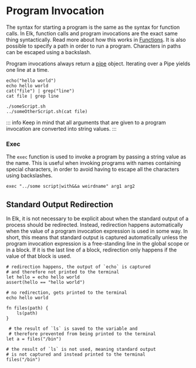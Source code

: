 # Program Invocation

The syntax for starting a program is the same as the syntax for function calls. 
In Elk, function calls and program invocations are the exact same thing 
syntactically. Read more about how this works in 
[Functions](functions-and-structs#usage). It is also possible to specify a path in order 
to run a program. Characters in paths can be escaped using a backslash.

Program invocations always return a [pipe](data-types#pipe) 
object. Iterating over a Pipe yields one line at a time.

```elk
echo("hello world")
echo hello world
cat("file") | grep("line")
cat file | grep line

./someScript.sh
../someOtherScript.sh(cat file)
```

::: info
Keep in mind that all arguments that are given to a program invocation are 
converted into string values.
:::

### Exec

The `exec` function is used to invoke a program by passing a string value as 
the name. This is useful when invoking programs with names containing special 
characters, in order to avoid having to escape all the characters using 
backslashes.

```elk
exec "../some script|with&&a weirdname" arg1 arg2
```

## Standard Output Redirection

In Elk, it is not necessary to be explicit about when the standard output of a 
process should be redirected. Instead, redirection happens automatically when 
the value of a program invocation expression is used in some way. In short, 
this means that standard output is captured automatically unless the program 
invocation expression is a free-standing line in the global scope or in a 
block. If it is the last line of a block, redirection only happens if the value 
of that block is used.

```elk
# redirection happens, the output of `echo` is captured
# and therefore not printed to the terminal
let hello = echo hello world
assert(hello == "hello world")

# no redirection, gets printed to the terminal
echo hello world

fn files(path) {
    ls(path)
}

 # the result of `ls` is saved to the variable and
 # therefore prevented from being printed to the terminal
let a = files("/bin")

# the result of `ls` is not used, meaning standard output
# is not captured and instead printed to the terminal
files("/bin")
```